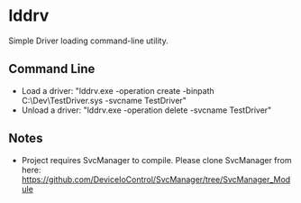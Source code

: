 # lddrv
Simple Driver loading command-line utility. 

## Command Line
- Load a driver: "lddrv.exe -operation create -binpath C:\Dev\TestDriver.sys -svcname TestDriver"
- Unload a driver: "lddrv.exe -operation delete -svcname TestDriver"

## Notes
- Project requires SvcManager to compile. Please clone SvcManager from here: https://github.com/DeviceIoControl/SvcManager/tree/SvcManager_Module 
